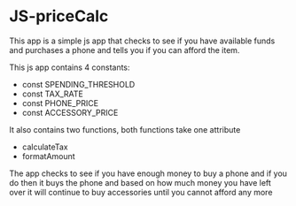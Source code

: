 # JS-priceCalc
This app is a simple js app that checks to see if you have available funds and purchases a phone and tells you if you can afford the item. 

This js app contains 4 constants: 
- const SPENDING_THRESHOLD
- const TAX_RATE
- const PHONE_PRICE
- const ACCESSORY_PRICE

It also contains two functions, both functions take one attribute
- calculateTax
- formatAmount 

The app checks to see if you have enough money to buy a phone and if you do then it buys the phone and based on how much money you have left over it will continue to buy accessories until you cannot afford any more 
